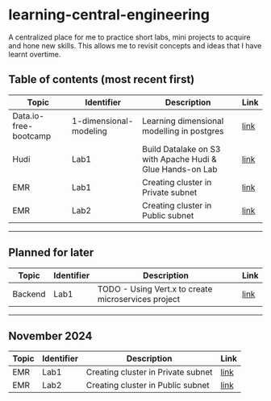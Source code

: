 # learning-central-engineering

A centralized place for me to practice short labs, mini projects to acquire and hone new skills.
This allows me to revisit concepts and ideas that I have learnt overtime.

## Table of contents (most recent first)

| Topic | Identifier | Description                        | Link                                        |
|-------|------------| ---------------------------------- |---------------------------------------------|
| Data.io-free-bootcamp  | 1-dimensional-modeling       | Learning dimensional modelling in postgres  | [link](data.io-free-bootcamp/1-dimensional-modeling) |
| Hudi  | Lab1       | Build Datalake on S3 with Apache Hudi & Glue Hands-on Lab  | [link](topic-datalake-hudi/Hudi-basics-101) |
| EMR   | Lab1       | Creating cluster in Private subnet | [link](topic-EMR/lab1)                      |
| EMR   | Lab2       | Creating cluster in Public subnet  | [link](topic-EMR/lab2)                      |

---

## Planned for later

| Topic | Identifier | Description                        | Link                                        |
|-------|------------| ---------------------------------- |---------------------------------------------|
| Backend  | Lab1       | TODO - Using Vert.x to create microservices project  | [link](topic-backend/vertx-basics-101) |

---

## November 2024

| Topic | Identifier | Description                        | Link                                        |
|-------|------------| ---------------------------------- |---------------------------------------------|
| EMR   | Lab1       | Creating cluster in Private subnet | [link](topic-EMR/lab1)                      |
| EMR   | Lab2       | Creating cluster in Public subnet  | [link](topic-EMR/lab2)                      |


